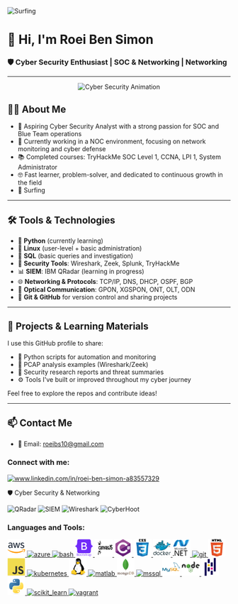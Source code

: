 ![Surfing](https://res.cloudinary.com/highereducation/images/f_auto,q_auto/v1662131677/ComputerScience.org/cybersecurity_degrees_6720dc664/cybersecurity_degrees_6720dc664.jpg?_i=AA)
# 👋 Hi, I'm Roei Ben Simon

### 🛡️ Cyber Security Enthusiast | SOC & Networking | Networking

---
<p align="center">
  <img src="(https://lottie.host/34039246-a02f-4fab-a100-327580fd1e3c/nSRESCWRB1.lottie)" width="400" alt="Cyber Security Animation">
</p>


## 🙋‍♂️ About Me

- 🔐 Aspiring Cyber Security Analyst with a strong passion for SOC and Blue Team operations  
- 💼 Currently working in a NOC environment, focusing on network monitoring and cyber defense  
- 📚 Completed courses: TryHackMe SOC Level 1, CCNA, LPI 1, System Administrator  
- 🤓 Fast learner, problem-solver, and dedicated to continuous growth in the field  
- 🌊 Surfing 

---

## 🛠️ Tools & Technologies

- 🐍 **Python** (currently learning)
- 🐧 **Linux** (user-level + basic administration)
- 🧠 **SQL** (basic queries and investigation)
- 🧰 **Security Tools**: Wireshark, Zeek, Splunk, TryHackMe 
- 📊 **SIEM**: IBM QRadar (learning in progress)
- 🌐 **Networking & Protocols**: TCP/IP, DNS, DHCP, OSPF, BGP
- 📡 **Optical Communication**: GPON, XGSPON, ONT, OLT, ODN
- 💾 **Git & GitHub** for version control and sharing projects

---

## 📂 Projects & Learning Materials

I use this GitHub profile to share:

- 🔎 Python scripts for automation and monitoring  
- 📁 PCAP analysis examples (Wireshark/Zeek)  
- 📄 Security research reports and threat summaries  
- ⚙️ Tools I've built or improved throughout my cyber journey

Feel free to explore the repos and contribute ideas!

---

## 📫 Contact Me

- 📧 Email: roeibs10@gmail.com
  
<h3 align="left">Connect with me:</h3>
<p align="left">
  <a href="https://www.linkedin.com/in/roei-ben-simon-a83557329" target="blank">
    <img align="center" src="https://raw.githubusercontent.com/rahuldkjain/github-profile-readme-generator/master/src/images/icons/Social/linked-in-alt.svg" alt="www.linkedin.com/in/roei-ben-simon-a83557329" height="30" width="40" />
  </a>
</p>




🛡️ Cyber Security & Networking

<p align="left">
  <img src="https://i0.wp.com/whatis.maltiverse.com/wp-content/uploads/2022/10/qradar.png?fit=640%2C640&ssl=1" alt="QRadar" width="40" height="40"/>
  <img src="https://www.defense.com/assets/blog/heros/managed-vs-unmanaged-siem-xl-57fcf2d76bab5ee3f14bda4146d06f23588750e982490243d90ec368f7570c2c.jpg" alt="SIEM" width="40" height="40"/>
  <img src="https://voiptrainers.com/wp-content/uploads/2024/09/Wireshark.webp" alt="Wireshark" width="40" height="40"/>
  <img src="https://cyberhoot.com/wp-content/uploads/2020/11/2-1024x565.jpg" alt="CyberHoot" width="40" height="40"/>
</p>


<h3 align="left">Languages and Tools:</h3>
 <p align="left"> <a href="https://aws.amazon.com" target="_blank" rel="noreferrer"> <img src="https://raw.githubusercontent.com/devicons/devicon/master/icons/amazonwebservices/amazonwebservices-original-wordmark.svg" alt="aws" width="40" height="40"/> </a> <a href="https://azure.microsoft.com/en-in/" target="_blank" rel="noreferrer"> <img src="https://www.vectorlogo.zone/logos/microsoft_azure/microsoft_azure-icon.svg" alt="azure" width="40" height="40"/> </a> <a href="https://www.gnu.org/software/bash/" target="_blank" rel="noreferrer"> <img src="https://www.vectorlogo.zone/logos/gnu_bash/gnu_bash-icon.svg" alt="bash" width="40" height="40"/> </a> <a href="https://getbootstrap.com" target="_blank" rel="noreferrer"> <img src="https://raw.githubusercontent.com/devicons/devicon/master/icons/bootstrap/bootstrap-plain-wordmark.svg" alt="bootstrap" width="40" height="40"/> </a> <a href="https://canvasjs.com" target="_blank" rel="noreferrer"> <img src="https://raw.githubusercontent.com/Hardik0307/Hardik0307/master/assets/canvasjs-charts.svg" alt="canvasjs" width="40" height="40"/> </a> <a href="https://www.w3schools.com/cs/" target="_blank" rel="noreferrer"> <img src="https://raw.githubusercontent.com/devicons/devicon/master/icons/csharp/csharp-original.svg" alt="csharp" width="40" height="40"/> </a> <a href="https://www.w3schools.com/css/" target="_blank" rel="noreferrer"> <img src="https://raw.githubusercontent.com/devicons/devicon/master/icons/css3/css3-original-wordmark.svg" alt="css3" width="40" height="40"/> </a> <a href="https://www.docker.com/" target="_blank" rel="noreferrer"> <img src="https://raw.githubusercontent.com/devicons/devicon/master/icons/docker/docker-original-wordmark.svg" alt="docker" width="40" height="40"/> </a> <a href="https://dotnet.microsoft.com/" target="_blank" rel="noreferrer"> <img src="https://raw.githubusercontent.com/devicons/devicon/master/icons/dot-net/dot-net-original-wordmark.svg" alt="dotnet" width="40" height="40"/> </a> <a href="https://git-scm.com/" target="_blank" rel="noreferrer"> <img src="https://www.vectorlogo.zone/logos/git-scm/git-scm-icon.svg" alt="git" width="40" height="40"/> </a> <a href="https://www.w3.org/html/" target="_blank" rel="noreferrer"> <img src="https://raw.githubusercontent.com/devicons/devicon/master/icons/html5/html5-original-wordmark.svg" alt="html5" width="40" height="40"/> </a> <a href="https://developer.mozilla.org/en-US/docs/Web/JavaScript" target="_blank" rel="noreferrer"> <img src="https://raw.githubusercontent.com/devicons/devicon/master/icons/javascript/javascript-original.svg" alt="javascript" width="40" height="40"/> </a> <a href="https://kubernetes.io" target="_blank" rel="noreferrer"> <img src="https://www.vectorlogo.zone/logos/kubernetes/kubernetes-icon.svg" alt="kubernetes" width="40" height="40"/> </a> <a href="https://www.linux.org/" target="_blank" rel="noreferrer"> <img src="https://raw.githubusercontent.com/devicons/devicon/master/icons/linux/linux-original.svg" alt="linux" width="40" height="40"/> </a> <a href="https://www.mathworks.com/" target="_blank" rel="noreferrer"> <img src="https://upload.wikimedia.org/wikipedia/commons/2/21/Matlab_Logo.png" alt="matlab" width="40" height="40"/> </a> <a href="https://www.mongodb.com/" target="_blank" rel="noreferrer"> <img src="https://raw.githubusercontent.com/devicons/devicon/master/icons/mongodb/mongodb-original-wordmark.svg" alt="mongodb" width="40" height="40"/> </a> <a href="https://www.microsoft.com/en-us/sql-server" target="_blank" rel="noreferrer"> <img src="https://www.svgrepo.com/show/303229/microsoft-sql-server-logo.svg" alt="mssql" width="40" height="40"/> </a> <a href="https://www.mysql.com/" target="_blank" rel="noreferrer"> <img src="https://raw.githubusercontent.com/devicons/devicon/master/icons/mysql/mysql-original-wordmark.svg" alt="mysql" width="40" height="40"/> </a> <a href="https://nodejs.org" target="_blank" rel="noreferrer"> <img src="https://raw.githubusercontent.com/devicons/devicon/master/icons/nodejs/nodejs-original-wordmark.svg" alt="nodejs" width="40" height="40"/> </a> <a href="https://pandas.pydata.org/" target="_blank" rel="noreferrer"> <img src="https://raw.githubusercontent.com/devicons/devicon/2ae2a900d2f041da66e950e4d48052658d850630/icons/pandas/pandas-original.svg" alt="pandas" width="40" height="40"/> </a> <a href="https://www.python.org" target="_blank" rel="noreferrer"> <img src="https://raw.githubusercontent.com/devicons/devicon/master/icons/python/python-original.svg" alt="python" width="40" height="40"/> </a> <a href="https://scikit-learn.org/" target="_blank" rel="noreferrer"> <img src="https://upload.wikimedia.org/wikipedia/commons/0/05/Scikit_learn_logo_small.svg" alt="scikit_learn" width="40" height="40"/> </a> <a href="https://www.vagrantup.com/" target="_blank" rel="noreferrer"> <img src="https://www.vectorlogo.zone/logos/vagrantup/vagrantup-icon.svg" alt="vagrant" width="40" height="40"/> </a> </p>
 

